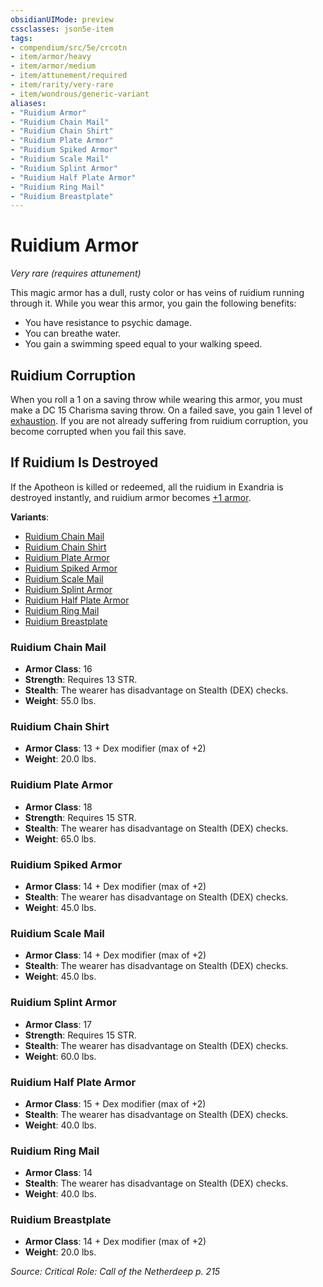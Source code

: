 ```yaml
---
obsidianUIMode: preview
cssclasses: json5e-item
tags:
- compendium/src/5e/crcotn
- item/armor/heavy
- item/armor/medium
- item/attunement/required
- item/rarity/very-rare
- item/wondrous/generic-variant
aliases: 
- "Ruidium Armor"
- "Ruidium Chain Mail"
- "Ruidium Chain Shirt"
- "Ruidium Plate Armor"
- "Ruidium Spiked Armor"
- "Ruidium Scale Mail"
- "Ruidium Splint Armor"
- "Ruidium Half Plate Armor"
- "Ruidium Ring Mail"
- "Ruidium Breastplate"
---
```

# Ruidium Armor
*Very rare (requires attunement)*  


This magic armor has a dull, rusty color or has veins of ruidium running through it. While you wear this armor, you gain the following benefits:

- You have resistance to psychic damage.  
- You can breathe water.  
- You gain a swimming speed equal to your walking speed.  

## Ruidium Corruption

When you roll a 1 on a saving throw while wearing this armor, you must make a DC 15 Charisma saving throw. On a failed save, you gain 1 level of [exhaustion](2-Mechanics/CLI/rules/conditions.md#Exhaustion). If you are not already suffering from ruidium corruption, you become corrupted when you fail this save.

## If Ruidium Is Destroyed

If the Apotheon is killed or redeemed, all the ruidium in Exandria is destroyed instantly, and ruidium armor becomes [+1 armor](2-Mechanics/CLI/items/1-armor.md).

**Variants**:
- [Ruidium Chain Mail](#Ruidium%20Chain%20Mail)
- [Ruidium Chain Shirt](#Ruidium%20Chain%20Shirt)
- [Ruidium Plate Armor](#Ruidium%20Plate%20Armor)
- [Ruidium Spiked Armor](#Ruidium%20Spiked%20Armor)
- [Ruidium Scale Mail](#Ruidium%20Scale%20Mail)
- [Ruidium Splint Armor](#Ruidium%20Splint%20Armor)
- [Ruidium Half Plate Armor](#Ruidium%20Half%20Plate%20Armor)
- [Ruidium Ring Mail](#Ruidium%20Ring%20Mail)
- [Ruidium Breastplate](#Ruidium%20Breastplate)

### Ruidium Chain Mail

- **Armor Class**: 16
- **Strength**: Requires 13 STR.
- **Stealth**: The wearer has disadvantage on Stealth (DEX) checks.
- **Weight**: 55.0 lbs.

### Ruidium Chain Shirt

- **Armor Class**: 13 + Dex modifier (max of +2)
- **Weight**: 20.0 lbs.

### Ruidium Plate Armor

- **Armor Class**: 18
- **Strength**: Requires 15 STR.
- **Stealth**: The wearer has disadvantage on Stealth (DEX) checks.
- **Weight**: 65.0 lbs.

### Ruidium Spiked Armor

- **Armor Class**: 14 + Dex modifier (max of +2)
- **Stealth**: The wearer has disadvantage on Stealth (DEX) checks.
- **Weight**: 45.0 lbs.

### Ruidium Scale Mail

- **Armor Class**: 14 + Dex modifier (max of +2)
- **Stealth**: The wearer has disadvantage on Stealth (DEX) checks.
- **Weight**: 45.0 lbs.

### Ruidium Splint Armor

- **Armor Class**: 17
- **Strength**: Requires 15 STR.
- **Stealth**: The wearer has disadvantage on Stealth (DEX) checks.
- **Weight**: 60.0 lbs.

### Ruidium Half Plate Armor

- **Armor Class**: 15 + Dex modifier (max of +2)
- **Stealth**: The wearer has disadvantage on Stealth (DEX) checks.
- **Weight**: 40.0 lbs.

### Ruidium Ring Mail

- **Armor Class**: 14
- **Stealth**: The wearer has disadvantage on Stealth (DEX) checks.
- **Weight**: 40.0 lbs.

### Ruidium Breastplate

- **Armor Class**: 14 + Dex modifier (max of +2)
- **Weight**: 20.0 lbs.


*Source: Critical Role: Call of the Netherdeep p. 215*